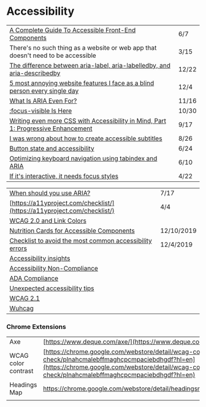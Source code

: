 # Accessibility

|  |  |
| :--- | :--- |
| [A Complete Guide To Accessible Front-End Components](https://www.smashingmagazine.com/2021/03/complete-guide-accessible-front-end-components/) | 6/7 |
| There's no such thing as a website or web app that doesn't need to be accessible | 3/15 |
| [The difference between aria-label, aria-labelledby, and aria-describedby](https://benmyers.dev/blog/aria-labels-and-descriptions/) | 12/22 |
| [5 most annoying website features I face as a blind person every single day](https://bighack.org/5-most-annoying-website-features-i-face-as-a-blind-screen-reader-user-accessibility/) | 12/4 |
| [What Is ARIA Even For?](https://briefs.video/#pilot) | 11/16 |
| [:focus-visible Is Here](https://css-tricks.com/focusing-on-focus-styles/) | 10/30 |
| [Writing even more CSS with Accessibility in Mind, Part 1: Progressive Enhancement](https://www.matuzo.at/blog/writing-even-more-css-with-accessibility-in-mind-progressive-enhancement/?utm_source=CSS-Weekly&utm_campaign=Issue-427&utm_medium=email) | 9/17 |
| [I was wrong about how to create accessible subtitles](https://gomakethings.com/i-was-wrong-about-how-to-create-accessible-subtitles/?mc_cid=86c1841e90&mc_eid=[UNIQID]) | 8/26 |
| [Button state and accessibility](https://gomakethings.com/button-state-and-accessibility/?mc_cid=71656d75a6&mc_eid=[UNIQID]) | 6/24 |
| [Optimizing keyboard navigation using tabindex and ARIA](https://www.sarasoueidan.com/blog/keyboard-friendlier-article-listings/?utm_source=CSS-Weekly&utm_campaign=Issue-414&utm_medium=email) | 6/10 |
| [If it's interactive, it needs focus styles](https://gomakethings.com/if-its-interactive-it-needs-focus-styles/?mc_cid=e46f4c8f02&mc_eid=[UNIQID]) | 4/22 |

|  |  |
| :--- | :--- |
| [When should you use ARIA?](https://gomakethings.com/when-should-you-use-aria/?mc_cid=fba48fd3af&mc_eid=[UNIQID]) | 7/17 |
| [https://a11yproject.com/checklist/](https://a11yproject.com/checklist/) | 4/4 |
| [WCAG 2.0 and Link Colors](https://webaim.org/blog/wcag-2-0-and-link-colors/) |  |
| [Nutrition Cards for Accessible Components](https://davatron5000.github.io/a11y-nutrition-cards) | 12/10/2019 |
| [Checklist to avoid the most common accessibility errors](https://www.brucelawson.co.uk/2019/checklist-to-avoid-the-most-common-accessibility-errors/) | 12/4/2019 |
| [Accessibility insights](https://accessibilityinsights.io/) |  |
| [Accessibility Non-Compliance](https://www.telerik.com/blogs/so-youre-being-sued-for-accessibility-non-compliance) |  |
| [ADA Compliance](https://www.interactiveaccessibility.com/services/ada-compliance) |  |
| [Unexpected accessibility tips](https://www.cjcid.com/articles/unexpected-a11y-tips/) |  |
| [WCAG 2.1](https://www.w3.org/TR/WCAG21/) |  |
| [Wuhcag](https://www.wuhcag.com/wcag-checklist/) |  |

### Chrome Extensions

|  |  |
| :--- | :--- |
| Axe | [https://www.deque.com/axe/](https://www.deque.com/axe/) |
| WCAG color contrast | [https://chrome.google.com/webstore/detail/wcag-color-contrast-check/plnahcmalebffmaghcpcmpaciebdhgdf?hl=en](https://chrome.google.com/webstore/detail/wcag-color-contrast-check/plnahcmalebffmaghcpcmpaciebdhgdf?hl=en) |
| Headings Map | https://chrome.google.com/webstore/detail/headingsmap/flbjommegcjonpdmenkdiocclhjacmbi |
|  |  |


